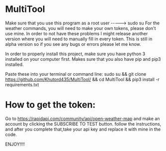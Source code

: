# MultiTool
Make sure that you use this program as a root user
-----> sudo su
For the weather commands, you will need to make your own tokens, please don't use mine. 
In order to not have these problems I might release another version where you will need to manually fill in every token. 
This is still in alpha version so if you see any bugs or errors please let me know. 


In order to properly install this project, make sure you have python 3 installed on your computer first.
Makes sure that you also have pip and pip3 installed.


Paste these into your terminal or command  line:    sudo su
&& git clone https://github.com/Khutord435/MultiTool/
&& cd MultiTool
&& pip3 install -r requirements.txt
# How to get the token:
Go to https://rapidapi.com/community/api/open-weather-map and make an account by clicking the SUBSCRIBE TO TEST button. follow the instructions, and after you complete that,take your api key and replace it with mine in the code.







ENJOY!!!!
 
